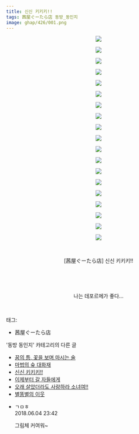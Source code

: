 ```yaml
---
title: 신신 키키키!!
tags: 茜屋ぐーたら店 동방_동인지
image: ghap/426/001.png
---
```

<div class="article">
<p style="text-align: center; clear: none; float: none;"><img src="{{ site.nasurl }}/ghap/426/001.png"/></p>
<p style="text-align: center; clear: none; float: none;"><img src="{{ site.nasurl }}/ghap/426/002.png"/></p>
<p style="text-align: center; clear: none; float: none;"><img src="{{ site.nasurl }}/ghap/426/003.png"/></p>
<p style="text-align: center; clear: none; float: none;"><img src="{{ site.nasurl }}/ghap/426/004.png"/></p>
<p style="text-align: center; clear: none; float: none;"><img src="{{ site.nasurl }}/ghap/426/005.png"/></p>
<p style="text-align: center; clear: none; float: none;"><img src="{{ site.nasurl }}/ghap/426/006.png"/></p>
<p style="text-align: center; clear: none; float: none;"><img src="{{ site.nasurl }}/ghap/426/007.png"/></p>
<p style="text-align: center; clear: none; float: none;"><img src="{{ site.nasurl }}/ghap/426/008.png"/></p>
<p style="text-align: center; clear: none; float: none;"><img src="{{ site.nasurl }}/ghap/426/009.png"/></p>
<p style="text-align: center; clear: none; float: none;"><img src="{{ site.nasurl }}/ghap/426/010.png"/></p>
<p style="text-align: center; clear: none; float: none;"><img src="{{ site.nasurl }}/ghap/426/011.png"/></p>
<p style="text-align: center; clear: none; float: none;"><img src="{{ site.nasurl }}/ghap/426/012.png"/></p>
<p style="text-align: center; clear: none; float: none;"><img src="{{ site.nasurl }}/ghap/426/013.png"/></p>
<p style="text-align: center; clear: none; float: none;"><img src="{{ site.nasurl }}/ghap/426/014.png"/></p>
<p style="text-align: center; clear: none; float: none;"><img src="{{ site.nasurl }}/ghap/426/015.png"/></p>
<p style="text-align: center; clear: none; float: none;"><img src="{{ site.nasurl }}/ghap/426/016.png"/></p>
<p style="text-align: center; clear: none; float: none;"><img src="{{ site.nasurl }}/ghap/426/017.jpg"/></p>
<p style="text-align: center; clear: none; float: none;"><img src="{{ site.nasurl }}/ghap/426/018.jpg"/></p>
<p style="text-align: center; clear: none; float: none;"><img src="{{ site.nasurl }}/ghap/426/019.jpg"/></p>
<p style="text-align: center; clear: none; float: none;"><br/></p>
<p style="text-align: center; clear: none; float: none;">[茜屋ぐーたら店] 신신 키키키!!</p>
<p style="text-align: center; clear: none; float: none;"><br/></p>
<p style="text-align: center; clear: none; float: none;"><br/></p>
<p style="text-align: center; clear: none; float: none;">나는 데포르메가 좋다...</p>
<p><br/></p>
</div><div class="tagTrail">
<p>태그: </p>
<ul>
<li>茜屋ぐーたら店</li>
</ul>
</div><div class="another">
<p>'동방 동인지' 카테고리의 다른 글</p>
<ul>
<li><a href="/2016-06-21-ghap_429">꿈의 틈, 꽃을 보며 마시는 술</a></li>
<li><a href="/2016-06-21-ghap_428">마법의 숲 대화재</a></li>
<li><a href="/2016-06-21-ghap_426">신신 키키키!!</a></li>
<li><a href="/2016-06-21-ghap_425">이제부터 갈 자들에게</a></li>
<li><a href="/2016-06-21-ghap_424">오래 살았더라도 사랑하라 소녀여!!</a></li>
<li><a href="/2016-06-21-ghap_423">별똥별의 이웃</a></li>
</ul>
</div><div class="cb_module cb_fluid">
<div class="cb_wrt cb_profile">
<div class="comment">
<ul>
<li class="cb_thumb_off" id="comment15266435">
<div class="cb_comment_area">
<div class="cb_info_area">
<div class="cb_section">
<span class="cb_nick_name">ㄱㅁㅎ</span>
</div>
<div class="cb_section">
<span class="cb_date">2018.06.04 23:42 </span>
</div>
</div>
<div class="cb_dsc_comment">
<p class="cb_dsc">
											그림체 커여워~
										</p>
</div>
</div></li>
</ul>
</div>
</div><!-- commentList close -->
</div>